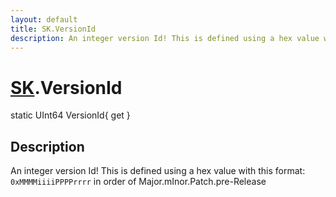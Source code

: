 ```yaml
---
layout: default
title: SK.VersionId
description: An integer version Id! This is defined using a hex value with this format. 0xMMMMiiiiPPPPrrrr in order of Major.mInor.Patch.pre-Release
---
```

# [SK]({{site.url}}/Pages/StereoKit/SK.html).VersionId

<div class='signature' markdown='1'>
static UInt64 VersionId{ get }
</div>

## Description
An integer version Id! This is defined using a hex value
with this format: `0xMMMMiiiiPPPPrrrr` in order of
Major.mInor.Patch.pre-Release

